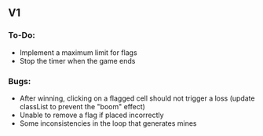 ## V1

### To-Do:

- Implement a maximum limit for flags
- Stop the timer when the game ends

### Bugs:

- After winning, clicking on a flagged cell should not trigger a loss (update classList to prevent the "boom" effect)
- Unable to remove a flag if placed incorrectly
- Some inconsistencies in the loop that generates mines
